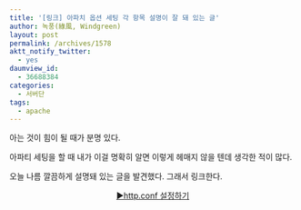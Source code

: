 ```yaml
---
title: '[링크] 아파치 옵션 세팅 각 항목 설명이 잘 돼 있는 글'
author: 녹풍(綠風, Windgreen)
layout: post
permalink: /archives/1578
aktt_notify_twitter:
  - yes
daumview_id:
  - 36688384
categories:
  - 서버단
tags:
  - apache
---
```

아는 것이 힘이 될 때가 분명 있다.

아파티 세팅을 할 때 내가 이걸 명확히 알면 이렇게 헤매지 않을 텐데 생각한 적이 많다.

오늘 나름 깔끔하게 설명돼 있는 글을 발견했다. 그래서 링크한다.

<p style="text-align: center;">
  <a href="http://blog.daum.net/365bell/3">▶http.conf 설정하기</a>
</p>